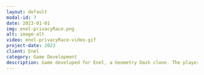 ```yaml
---
layout: default
modal-id: 7
date: 2023-01-01
img: enel-privacyRace.png
alt: image-alt
video: enel-privacyRace-video.gif
project-date: 2023
client: Enel
category: Game Development
description: Game developed for Enel, a Geometry Dash clone. The player's objective is to reach the end of the level by avoiding various obstacles encountered along the path, also taking advantage of the trampolines present in the course. At the end of the level, the player will have to complete a quiz through which they can obtain bonus points. I was responsible of coding the entire game (Gameplay, UI, Backend Integration, Animations)
---
```

